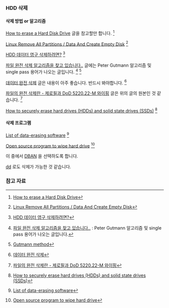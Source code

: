 ### HDD 삭제

#### 삭제 방법 or 알고리즘

[How to erase a Hard Disk Drive](http://stackoverflow.com/questions/13390843/how-to-erase-a-hard-disk-drive) 글을 참고할만 합니다. [^stackoverflow-13390843]

[Linux Remove All Partitions / Data And Create Empty Disk](https://www.cyberciti.biz/faq/linux-remove-all-partitions-data-empty-disk/) [^cyberciti-empty-disk]

[HDD 데이터 영구 삭제하려면?](https://kldp.org/node/86456) [^kldp-86456]

[파일 완전 삭제 알고리즘을 찾고 있습니다..](https://kldp.org/node/149076) 글에는 Peter Gutmann 알고리즘 및 single pass 용어가 나오는 글입니다. [^kldp-149076] [^wikipedia-gutmann]

[데이터 완전 삭제](https://zqktlwi4fecvo6ri.onion.to/wiki/데이터_완전_삭제) 글은 내용이 아주 좋습니다. 반드시 봐야합니다. [^zqktlwi4fecvo6ri]

[파일의 완전 삭제란 - 제로필과 DoD 5220.22-M 와이핑](http://cappleblog.co.kr/78) 글은 위의 글의 원본인 것 같습니다. [^cappleblog-78]

[How to securely erase hard drives (HDDs) and solid state drives (SSDs)](http://www.zdnet.com/article/how-to-securely-erase-hard-drives-hdds-and-solid-state-drives-ssds/) [^zdnet-erase]

#### 삭제 프로그램

[List of data-erasing software](https://en.wikipedia.org/wiki/List_of_data-erasing_software) [^wiki-erasing]

[Open source program to wipe hard drive](http://www.tomsguide.com/answers/id-2416361/open-source-program-wipe-hard-drive.html) [^tomsguide-wipe]

이 중에서 [DBAN](https://dban.org) 을 선택하도록 합니다.

[dd](https://en.wikipedia.org/wiki/Dd_(Unix)#Disk_wipe) 로도 삭제가 가능한 것 같습니다. 

### 참고 자료

[^stackoverflow-13390843]: [How to erase a Hard Disk Drive](http://stackoverflow.com/questions/13390843/how-to-erase-a-hard-disk-drive)

[^cyberciti-empty-disk]: [Linux Remove All Partitions / Data And Create Empty Disk](https://www.cyberciti.biz/faq/linux-remove-all-partitions-data-empty-disk/)

[^kldp-86456]: [HDD 데이터 영구 삭제하려면?](https://kldp.org/node/86456)

[^kldp-149076]: [파일 완전 삭제 알고리즘을 찾고 있습니다..](https://kldp.org/node/149076) : Peter Gutmann 알고리즘 및 single pass 용어가 나오는 글입니다.

[^wikipedia-gutmann]: [Gutmann method](https://en.wikipedia.org/wiki/Gutmann_method)

[^zqktlwi4fecvo6ri]: [데이터 완전 삭제](https://zqktlwi4fecvo6ri.onion.to/wiki/데이터_완전_삭제)

[^cappleblog-78]: [파일의 완전 삭제란 - 제로필과 DoD 5220.22-M 와이핑](http://cappleblog.co.kr/78)

[^zdnet-erase]: [How to securely erase hard drives (HDDs) and solid state drives (SSDs)](http://www.zdnet.com/article/how-to-securely-erase-hard-drives-hdds-and-solid-state-drives-ssds/)

[^wiki-erasing]: [List of data-erasing software](https://en.wikipedia.org/wiki/List_of_data-erasing_software)

[^tomsguide-wipe]: [Open source program to wipe hard drive](http://www.tomsguide.com/answers/id-2416361/open-source-program-wipe-hard-drive.html)
